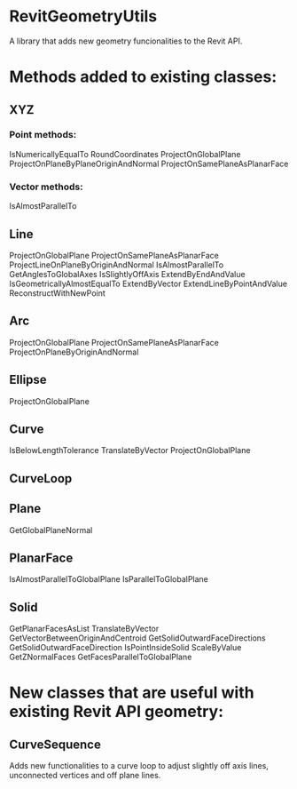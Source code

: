 # RevitGeometryUtils
A library that adds new geometry funcionalities to the Revit API.

# Methods added to existing classes:
## XYZ
### Point methods:
IsNumericallyEqualTo
RoundCoordinates
ProjectOnGlobalPlane
ProjectOnPlaneByPlaneOriginAndNormal
ProjectOnSamePlaneAsPlanarFace

### Vector methods:
IsAlmostParallelTo

## Line
ProjectOnGlobalPlane
ProjectOnSamePlaneAsPlanarFace
ProjectLineOnPlaneByOriginAndNormal
IsAlmostParallelTo
GetAnglesToGlobalAxes
IsSlightlyOffAxis
ExtendByEndAndValue
IsGeometricallyAlmostEqualTo
ExtendByVector
ExtendLineByPointAndValue
ReconstructWithNewPoint

## Arc
ProjectOnGlobalPlane
ProjectOnSamePlaneAsPlanarFace
ProjectOnPlaneByOriginAndNormal

## Ellipse
ProjectOnGlobalPlane

## Curve
IsBelowLengthTolerance
TranslateByVector
ProjectOnGlobalPlane

## CurveLoop

## Plane
GetGlobalPlaneNormal

## PlanarFace
IsAlmostParallelToGlobalPlane
IsParallelToGlobalPlane

## Solid
GetPlanarFacesAsList
TranslateByVector
GetVectorBetweenOriginAndCentroid
GetSolidOutwardFaceDirections
GetSolidOutwardFaceDirection
IsPointInsideSolid
ScaleByValue
GetZNormalFaces
GetFacesParallelToGlobalPlane


# New classes that are useful with existing Revit API geometry:
## CurveSequence
Adds new functionalities to a curve loop to adjust slightly off axis lines, unconnected vertices and off plane lines.
